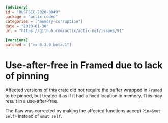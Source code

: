 ```toml
[advisory]
id = "RUSTSEC-2020-0049"
package = "actix-codec"
categories = ["memory-corruption"]
date = "2020-01-30"
url = "https://github.com/actix/actix-net/issues/91"

[versions]
patched = [">= 0.3.0-beta.1"]
```

# Use-after-free in Framed due to lack of pinning

Affected versions of this crate did not require the buffer wrapped in `Framed` to be pinned,
but treated it as if it had a fixed location in memory. This may result in a use-after-free.
 
The flaw was corrected by making the affected functions accept `Pin<&mut Self>` instead of `&mut self`.
